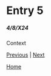 # Entry 5
##### 4/8/X24

Context

[Previous](entry04.md) | [Next](entry06.md)

[Home](../README.md)
